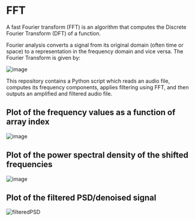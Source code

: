 # FFT

A fast Fourier transform (FFT) is an algorithm that computes the Discrete Fourier Transform (DFT) of a function.

Fourier analysis converts a signal from its original domain (often time or space) to a representation in the frequency domain and vice versa. The Fourier Transform is given by:

![image](https://github.com/user-attachments/assets/be03eea8-29fa-4dde-88aa-404f88137d6e)

This repository contains a Python script which reads an audio file, computes its frequency components, applies filtering using FFT, and then outputs an amplified and filtered audio file.

## Plot of the frequency values as a function of array index
![image](https://github.com/user-attachments/assets/0deaa208-0763-4413-94cb-a50f029e59ef)

## Plot of the power spectral density of the shifted frequencies
![image](https://github.com/user-attachments/assets/e82564fe-63c2-4e2a-8c46-8918f0c0ec2a)
## Plot of the filtered PSD/denoised signal
![filteredPSD](https://github.com/user-attachments/assets/1dd0311a-1cd5-4da0-9f05-f08809ccde89)
